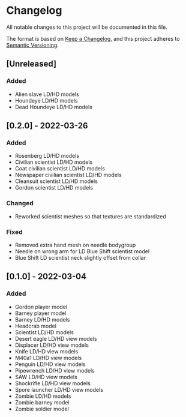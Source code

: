 # Changelog

All notable changes to this project will be documented in this file.

The format is based on [Keep a Changelog](https://keepachangelog.com/en/1.0.0/),
and this project adheres to [Semantic Versioning](https://semver.org/spec/v2.0.0.html).

## [Unreleased]

### Added

- Alien slave LD/HD models
- Houndeye LD/HD models
- Dead Houndeye LD/HD models

## [0.2.0] - 2022-03-26

### Added

- Rosenberg LD/HD models
- Civilian scientist LD/HD models
- Coat civilian scientist LD/HD models
- Newspaper civilian scientist LD/HD models
- Cleansuit scientist LD/HD models
- Gordon scientist LD/HD models

### Changed

- Reworked scientist meshes so that textures are standardized

### Fixed

- Removed extra hand mesh on needle bodygroup 
- Needle on wrong arm for LD Blue Shift scientist model
- Blue Shift LD scientist neck slightly offset from collar

## [0.1.0] - 2022-03-04

### Added

- Gordon player model
- Barney player model
- Barney LD/HD models
- Headcrab model
- Scientist LD/HD models
- Desert eagle LD/HD view models
- Displacer LD/HD view models
- Knife LD/HD view models
- M40a1 LD/HD view models
- Penguin LD/HD view models
- Pipewrench LD/HD view models
- SAW LD/HD view models
- Shockrifle LD/HD view models
- Spore launcher LD/HD view models
- Zombie LD/HD models
- Zombie barney model
- Zombie soldier model
